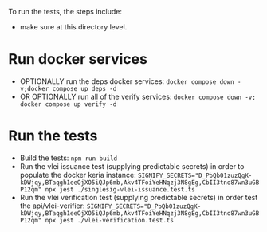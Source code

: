 To run the tests, the steps include:
* make sure at this directory level.

# Run docker services
* OPTIONALLY run the deps docker services:
```docker compose down -v;docker compose up deps -d```
* OR OPTIONALLY run all of the verify services:
```docker compose down -v; docker compose up verify -d```

# Run the tests
* Build the tests: ```npm run build```
* Run the vlei issuance test (supplying predictable secrets) in order to populate the docker keria instance:
```SIGNIFY_SECRETS="D_PbQb01zuzQgK-kDWjqy,BTaqgh1eeOjXO5iQJp6mb,Akv4TFoiYeHNqzj3N8gEg,CbII3tno87wn3uGBP12qm" npx jest ./singlesig-vlei-issuance.test.ts```
* Run the vlei verification test (supplying predictable secrets) in order test the api/vlei-verifier:
```SIGNIFY_SECRETS="D_PbQb01zuzQgK-kDWjqy,BTaqgh1eeOjXO5iQJp6mb,Akv4TFoiYeHNqzj3N8gEg,CbII3tno87wn3uGBP12qm" npx jest ./vlei-verification.test.ts```